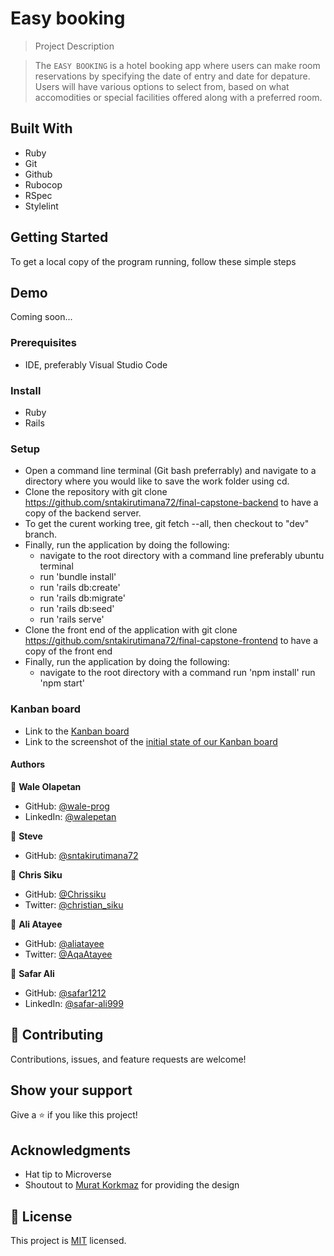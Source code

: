 # Easy booking

> Project Description

> The `EASY BOOKING` is a hotel booking app where users can make room reservations by specifying the date of entry and date for depature. Users will have various options to select from, based on what accomodities or special facilities offered along with a preferred room.

## Built With
- Ruby
- Git
- Github
- Rubocop
- RSpec
- Stylelint


## Getting Started
To get a local copy of the program running, follow these simple steps
## Demo
Coming soon...

### Prerequisites
- IDE, preferably Visual Studio Code

### Install
- Ruby
- Rails


### Setup
- Open a command line terminal (Git bash preferrably) and navigate to a directory where you would like to save the work folder using cd.
- Clone the repository with git clone https://github.com/sntakirutimana72/final-capstone-backend to have a copy of the backend server.
- To get the curent working tree, git fetch --all, then checkout to "dev" branch.
- Finally, run the application by doing the following:
  - navigate to the root directory with a command line preferably ubuntu terminal
  - run 'bundle install'
  - run 'rails db:create'
  - run 'rails db:migrate'
  - run 'rails db:seed' 
  - run 'rails serve'
- Clone the front end of the application with git clone https://github.com/sntakirutimana72/final-capstone-frontend to have a copy of the front end
- Finally, run the application by doing the following:
  - navigate to the root directory with a command
  run 'npm install'
  run 'npm start'
  
### Kanban board
  - Link to the [Kanban board](https://github.com/users/sntakirutimana72/projects/3)
  - Link to the screenshot of the [initial state of our Kanban board](https://user-images.githubusercontent.com/74867463/196947605-688825b1-286e-458d-8daa-0bbd197c9915.png)
  
#### Authors

👤 **Wale Olapetan**

- GitHub: [@wale-prog](https://github.com/wale-prog)
- LinkedIn: [@walepetan](https://www.linkedin.com/in/walepetan/)

👤 **Steve**
- GitHub: [@sntakirutimana72](https://github.com/sntakirutimana72i)

👤 **Chris Siku**

- GitHub: [@Chrissiku](https://github.com/Chrissiku)
- Twitter: [@christian_siku](https://twitter.com/christian_siku)


👤 **Ali Atayee**

- GitHub: [@aliatayee](https://github.com/aliatayee)
- Twitter: [@AqaAtayee](https://twitter.com/AqaAtayee)

👤 **Safar Ali**

- GitHub: [@safar1212](https://github.com/safar1212)
- LinkedIn: [@safar-ali999](https://www.linkedin.com/in/safar-ali999/)


## 🤝 Contributing

Contributions, issues, and feature requests are welcome!


## Show your support

Give a ⭐️ if you like this project!

## Acknowledgments

- Hat tip to Microverse
- Shoutout to [Murat Korkmaz](https://www.behance.net/muratk) for providing the design

## 📝 License

This project is [MIT](./LICENSE) licensed.
